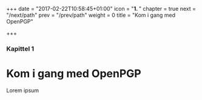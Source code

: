 +++
date = "2017-02-22T10:58:45+01:00"
icon = "<b>1. </b>"
chapter = true
next = "/next/path"
prev = "/prev/path"
weight = 0
title = "Kom i gang med OpenPGP"

+++

### Kapittel 1

# Kom i gang med OpenPGP

Lorem ipsum
